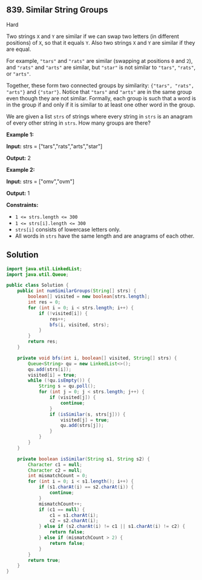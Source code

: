 ## 839\. Similar String Groups

Hard

Two strings `X` and `Y` are similar if we can swap two letters (in different positions) of `X`, so that it equals `Y`. Also two strings `X` and `Y` are similar if they are equal.

For example, `"tars"` and `"rats"` are similar (swapping at positions `0` and `2`), and `"rats"` and `"arts"` are similar, but `"star"` is not similar to `"tars"`, `"rats"`, or `"arts"`.

Together, these form two connected groups by similarity: `{"tars", "rats", "arts"}` and `{"star"}`. Notice that `"tars"` and `"arts"` are in the same group even though they are not similar. Formally, each group is such that a word is in the group if and only if it is similar to at least one other word in the group.

We are given a list `strs` of strings where every string in `strs` is an anagram of every other string in `strs`. How many groups are there?

**Example 1:**

**Input:** strs = ["tars","rats","arts","star"]

**Output:** 2

**Example 2:**

**Input:** strs = ["omv","ovm"]

**Output:** 1

**Constraints:**

*   `1 <= strs.length <= 300`
*   `1 <= strs[i].length <= 300`
*   `strs[i]` consists of lowercase letters only.
*   All words in `strs` have the same length and are anagrams of each other.

## Solution

```java
import java.util.LinkedList;
import java.util.Queue;

public class Solution {
    public int numSimilarGroups(String[] strs) {
        boolean[] visited = new boolean[strs.length];
        int res = 0;
        for (int i = 0; i < strs.length; i++) {
            if (!visited[i]) {
                res++;
                bfs(i, visited, strs);
            }
        }
        return res;
    }

    private void bfs(int i, boolean[] visited, String[] strs) {
        Queue<String> qu = new LinkedList<>();
        qu.add(strs[i]);
        visited[i] = true;
        while (!qu.isEmpty()) {
            String s = qu.poll();
            for (int j = 0; j < strs.length; j++) {
                if (visited[j]) {
                    continue;
                }
                if (isSimilar(s, strs[j])) {
                    visited[j] = true;
                    qu.add(strs[j]);
                }
            }
        }
    }

    private boolean isSimilar(String s1, String s2) {
        Character c1 = null;
        Character c2 = null;
        int mismatchCount = 0;
        for (int i = 0; i < s1.length(); i++) {
            if (s1.charAt(i) == s2.charAt(i)) {
                continue;
            }
            mismatchCount++;
            if (c1 == null) {
                c1 = s1.charAt(i);
                c2 = s2.charAt(i);
            } else if (s2.charAt(i) != c1 || s1.charAt(i) != c2) {
                return false;
            } else if (mismatchCount > 2) {
                return false;
            }
        }
        return true;
    }
}
```